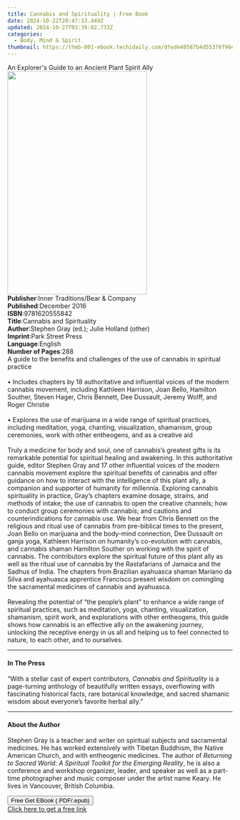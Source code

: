 ```yaml
---
title: Cannabis and Spirituality | Free Book
date: 2024-10-22T20:47:13.449Z
updated: 2024-10-27T03:39:02.733Z
categories:
  - Body, Mind & Spirit
thumbnail: https://thmb-001-ebook.techidaily.com/dfede40587b4d55378f96eae2ac3e682c257982c36072d60fe24896adfc160bb.jpg
---
```

<main id="book-container">
  <div class="flex flex-col">
    <div class="book-brief flex-1 py-6 px-4 sm:p-6 md:py-10 md:px-8">
      <!-- brief-->
      <div class="book-brief-main">
        An Explorer's Guide to an Ancient Plant Spirit Ally
      </div>
    </div>
    <div
      class="book-meta-info flex-1 grid gap-4 col-start-1 col-end-3 row-start-1 sm:mb-6 sm:grid-cols-4 lg:gap-6 lg:col-start-2 lg:row-end-6 lg:row-span-6 lg:mb-0"
    >
      <div
        class="book-meta-info-left place-content-center mt-4 p-4 text-sm leading-6 col-start-2 col-span-2 dark:text-slate-400"
      >
        <img
          class="w-full h-500 object-cover rounded-lg sm:h-255 sm:col-span-2 lg:col-span-full"
          src="https://img-001-ebook.techidaily.com/664deb195abe680849c09ddbf69eb0d8be773d82375e86885c223fc0818d043b.jpg"
          alt=""
          width="312"
          height="500"
        />
      </div>
      <div
        class="book-meta-info-right mt-2 col-start-1 row-start-2 col-span-3 self-center"
      >
        <!-- meta data  -->
        <div class="flex flex-col px-4 md:px-8">
          <div class="flex-1">
            <strong>Publisher</strong>:<span class="px-2"
              >Inner Traditions/Bear &amp; Company</span
            >
          </div>
          <div class="flex-1">
            <strong>Published</strong>:<span class="px-2">December 2016</span>
          </div>
          <div class="flex-1">
            <strong>ISBN</strong>:<span class="px-2">9781620555842</span>
          </div>
          <div class="flex-1">
            <strong>Title</strong>:<span class="px-2"
              >Cannabis and Spirituality</span
            >
          </div>
          <div class="flex-1">
            <strong>Author</strong>:<span class="px-2"
              >Stephen Gray (ed.); Julie Holland (other)</span
            >
          </div>
          <div class="flex-1">
            <strong>Imprint</strong>:<span class="px-2">Park Street Press</span>
          </div>
          <div class="flex-1">
            <strong>Language</strong>:<span class="px-2">English</span>
          </div>
          <div class="flex-1">
            <strong>Number of Pages</strong>:<span class="px-2">288</span>
          </div>
        </div>
      </div>
    </div>
    <div class="book-description flex-1 py-6 px-4 sm:p-6 md:py-10 md:px-8">
      <div class="book-description-main">
        <div accordion-content="" id="description">
          A guide to the benefits and challenges of the use of cannabis in
          spiritual practice <br />
          <br />• Includes chapters by 18 authoritative and influential voices
          of the modern cannabis movement, including Kathleen Harrison, Joan
          Bello, Hamilton Souther, Steven Hager, Chris Bennett, Dee Dussault,
          Jeremy Wolff, and Roger Christie <br />
          <br />• Explores the use of marijuana in a wide range of spiritual
          practices, including meditation, yoga, chanting, visualization,
          shamanism, group ceremonies, work with other entheogens, and as a
          creative aid <br />
          <br />Truly a medicine for body and soul, one of cannabis’s greatest
          gifts is its remarkable potential for spiritual healing and awakening.
          In this authoritative guide, editor Stephen Gray and 17 other
          influential voices of the modern cannabis movement explore the
          spiritual benefits of cannabis and offer guidance on how to interact
          with the intelligence of this plant ally, a companion and supporter of
          humanity for millennia. Exploring cannabis spirituality in practice,
          Gray’s chapters examine dosage, strains, and methods of intake; the
          use of cannabis to open the creative channels; how to conduct group
          ceremonies with cannabis; and cautions and counterindications for
          cannabis use. We hear from Chris Bennett on the religious and ritual
          use of cannabis from pre-biblical times to the present, Joan Bello on
          marijuana and the body-mind connection, Dee Dussault on ganja yoga,
          Kathleen Harrison on humanity’s co-evolution with cannabis, and
          cannabis shaman Hamilton Souther on working with the spirit of
          cannabis. The contributors explore the spiritual future of this plant
          ally as well as the ritual use of cannabis by the Rastafarians of
          Jamaica and the Sadhus of India. The chapters from Brazilian ayahuasca
          shaman Mariano da Silva and ayahuasca apprentice Francisco present
          wisdom on comingling the sacramental medicines of cannabis and
          ayahuasca. <br />
          <br />Revealing the potential of “the people’s plant” to enhance a
          wide range of spiritual practices, such as meditation, yoga, chanting,
          visualization, shamanism, spirit work, and explorations with other
          entheogens, this guide shows how cannabis is an effective ally on the
          awakening journey, unlocking the receptive energy in us all and
          helping us to feel connected to nature, to each other, and to
          ourselves.
        </div>
        <div class="accordion-fader"></div>
      </div>
    </div>
    <div class="book-excerpts flex-1 py-6 px-4 sm:p-6 md:py-10 md:px-8">
      <!-- excerpts-->
      <div class="book-excerpts-main">
        <hr />
        <h4 class="placeholder placeholder-heading">
          <span>In The Press</span>
        </h4>
        <p>
          “With a stellar cast of expert contributors,
          <i>Cannabis and Spirituality</i> is a page-turning anthology of
          beautifully written essays, overflowing with fascinating historical
          facts, rare botanical knowledge, and sacred shamanic wisdom about
          everyone’s favorite herbal ally.”
        </p>
      </div>
    </div>
    <div class="book-about-author flex-1 py-6 px-4 sm:p-6 md:py-10 md:px-8">
      <!-- about author-->
      <div class="book-main-author-main">
        <hr />
        <h4 class="placeholder placeholder-heading">
          <span>About the Author</span>
        </h4>
        <p>
          Stephen Gray is a teacher and writer on spiritual subjects and
          sacramental medicines. He has worked extensively with Tibetan
          Buddhism, the Native American Church, and with entheogenic medicines.
          The author of
          <i
            >Returning to Sacred World: A Spiritual Toolkit for the Emerging
            Reality</i
          >, he is also a conference and workshop organizer, leader, and speaker
          as well as a part-time photographer and music composer under the
          artist name Keary. He lives in Vancouver, British Columbia.
        </p>
      </div>
    </div>
    <div class="book-free-get flex-1 py-6 px-4 sm:p-6 md:py-10 md:px-8">
      <button
        id="btn-free-get"
        class="bg-blue-500 hover:bg-blue-700 text-white font-bold py-2 px-4 rounded"
      >
        Free Get EBook (.PDF/.epub)
      </button>
      <div id="countdown-display" class="px-2 text-lg mt-2"></div>
      <a
        id="free-link"
        class="hidden bg-blue-500 hover:bg-blue-700 text-white font-bold py-2 px-4 rounded"
        href="https://www.ebooks.com/en-us/book/95783008/cannabis-and-spirituality/stephen-gray/"
        target="_blank"
        >Click here to get a free link</a
      >
    </div>
    <script>
      let countdownTime = 0;
      let countdownInterval = null;
      document
        .getElementById('btn-free-get')
        .addEventListener('click', startCountdown);
      function startCountdown() {
        countdownTime = new Date().getTime() + 60000 * 3;
        countdownInterval = setInterval(updateCountdown, 1000);
        document.getElementById('btn-free-get').disabled = true;
        document
          .getElementById('btn-free-get')
          .classList.add('bg-gray-500', 'cursor-not-allowed');
      }
      function updateCountdown() {
        let currentTime = new Date().getTime();
        let timeLeft = countdownTime - currentTime;
        let secondsLeft = Math.floor(timeLeft / 1000);
        document.getElementById('countdown-display').innerHTML =
          `Remaining time: ${secondsLeft} seconds.`;
        if (secondsLeft <= 0) {
          clearInterval(countdownInterval);
          document.getElementById('btn-free-get').classList.add('hidden');
          document.getElementById('free-link').classList.remove('hidden');
          document.getElementById('countdown-display').innerHTML = '';
        }
      }
    </script>
  </div>
</main>

<ins class="adsbygoogle"
      style="display:block"
      data-ad-client="ca-pub-7571918770474297"
      data-ad-slot="8358498916"
      data-ad-format="auto"
      data-full-width-responsive="true"></ins>
    
